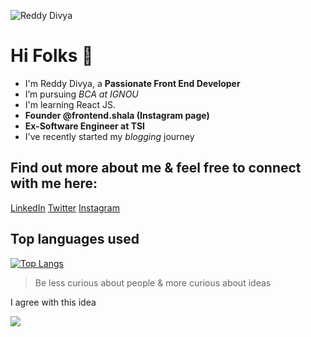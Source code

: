 <!-- ![Divya](https://media-exp1.licdn.com/dms/image/C5603AQFDOiY-yy66IQ/profile-displayphoto-shrink_800_800/0/1634569925842?e=1641427200&v=beta&t=R-MPkNaX_rWh6Er85zliDGXd7SscVETryNFgY2wPoHg) -->

<!-- ![Reddy Divya](https://media-exp1.licdn.com/dms/image/C5616AQEzzmZe_ADm-Q/profile-displaybackgroundimage-shrink_200_800/0/1634573213796?e=1641427200&v=beta&t=L0jXH27B6W-lHvM3kxHnMPhalJFeMJpgBRUsjBCUV58) -->
![Reddy Divya](https://pbs.twimg.com/profile_banners/1427992702289776643/1634573353/600x200)

# Hi Folks 👋

- I'm Reddy Divya, a **Passionate Front End Developer**
- I’m pursuing *BCA at IGNOU* 
- I'm learning React JS.
- **Founder @frontend.shala (Instagram page)**
- **Ex-Software Engineer at TSI**
- I've recently started my *blogging* journey

## Find out more about me & feel free to connect with me here:
 
[LinkedIn](https://www.linkedin.com/in/divya-reddy-58025a12b/)
[Twitter](https://twitter.com/thedivyareddyy)
[Instagram](https://www.instagram.com/p/CVQiVHyPDKN/?utm_medium=copy_link)

## Top languages used
[![Top Langs](https://github-readme-stats.vercel.app/api/top-langs/?username=ReddyDivya&layout=compact)](https://github.com/ReddyDivya/github-readme-stats)


> Be less curious about people & more curious about ideas

I agree with this idea

<img src="https://github-readme-stats.vercel.app/api?username=ReddyDivya&show_icons=true&theme=synthwave" />
